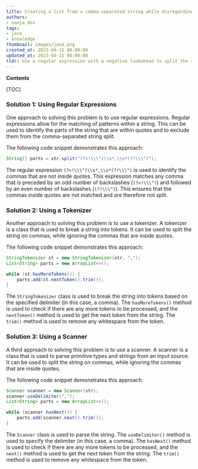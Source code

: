 ```yaml
---
title: Creating a list from a comma-separated string while disregarding commas within quotation marks in java
authors:
- nanja_dev
tags:
- java
- knowledge
thumbnail: images/java.png
created_at: 2023-04-15 00:00:00
updated_at: 2023-04-15 00:00:00
tldr: Use a regular expression with a negative lookahead to split the string on commas that are not preceded by a quote.
---
```


**Contents**

[TOC]

### Solution 1: Using Regular Expressions

One approach to solving this problem is to use regular expressions. Regular expressions allow for the matching of patterns within a string. This can be used to identify the parts of the string that are within quotes and to exclude them from the comma-separated string split. 

The following code snippet demonstrates this approach:

```java
String[] parts = str.split("(?<!\\\")\\s*,\\s*(?!\\\")");
```

The regular expression `(?<!\\\")\\s*,\\s*(?!\\\")` is used to identify the commas that are not inside quotes. This expression matches any comma that is preceded by an odd number of backslashes (`(?<!\\\")`) and followed by an even number of backslashes (`(?!\\\")`). This ensures that the commas inside quotes are not matched and are therefore not split. 

### Solution 2: Using a Tokenizer

Another approach to solving this problem is to use a tokenizer. A tokenizer is a class that is used to break a string into tokens. It can be used to split the string on commas, while ignoring the commas that are inside quotes. 

The following code snippet demonstrates this approach:

```java
StringTokenizer st = new StringTokenizer(str, ",");
List<String> parts = new ArrayList<>();

while (st.hasMoreTokens()) {
    parts.add(st.nextToken().trim());
}
```

The `StringTokenizer` class is used to break the string into tokens based on the specified delimiter (in this case, a comma). The `hasMoreTokens()` method is used to check if there are any more tokens to be processed, and the `nextToken()` method is used to get the next token from the string. The `trim()` method is used to remove any whitespace from the token.

### Solution 3: Using a Scanner

A third approach to solving this problem is to use a scanner. A scanner is a class that is used to parse primitive types and strings from an input source. It can be used to split the string on commas, while ignoring the commas that are inside quotes. 

The following code snippet demonstrates this approach:

```java
Scanner scanner = new Scanner(str);
scanner.useDelimiter(",");
List<String> parts = new ArrayList<>();

while (scanner.hasNext()) {
    parts.add(scanner.next().trim());
}
```

The `Scanner` class is used to parse the string. The `useDelimiter()` method is used to specify the delimiter (in this case, a comma). The `hasNext()` method is used to check if there are any more tokens to be processed, and the `next()` method is used to get the next token from the string. The `trim()` method is used to remove any whitespace from the token.
